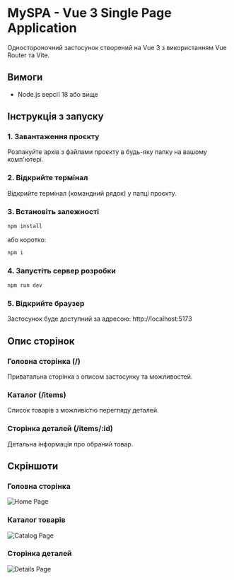 # MySPA - Vue 3 Single Page Application

Одностороночний застосунок створений на Vue 3 з використанням Vue Router та Vite.

## Вимоги

- Node.js версії 18 або вище

## Інструкція з запуску

### 1. Завантаження проєкту

Розпакуйте архів з файлами проєкту в будь-яку папку на вашому комп'ютері.

### 2. Відкрийте термінал

Відкрийте термінал (командний рядок) у папці проєкту.

### 3. Встановіть залежності

```bash
npm install
```

або коротко:

```bash
npm i
```

### 4. Запустіть сервер розробки

```bash
npm run dev
```

### 5. Відкрийте браузер

Застосунок буде доступний за адресою: http://localhost:5173

## Опис сторінок

### Головна сторінка (/)
Приватальна сторінка з описом застосунку та можливостей.

### Каталог (/items)
Список товарів з можливістю перегляду деталей.

### Сторінка деталей (/items/:id)
Детальна інформація про обраний товар.

## Скріншоти

### Головна сторінка
![Home Page](screenshots/home.png)

### Каталог товарів
![Catalog Page](screenshots/catalog.png)

### Сторінка деталей
![Details Page](screenshots/details.png)
